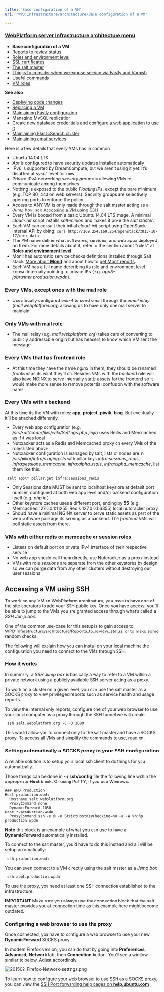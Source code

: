 ```yaml
---
title: 'Base configuration of a VM'
uri: 'WPD:Infrastructure/architecture/Base configuration of a VM'

---
```

### [WebPlatform server Infrastructure architecture menu](/WPD:Infrastructure/architecture)

-   **Base configuration of a VM**
-   [Reports to review status](/WPD:Infrastructure/architecture/Reports_to_review_status)
-   [Roles and environment level](/WPD:Infrastructure/architecture/Roles_and_environment_level)
-   [SSL certificates](/WPD:Infrastructure/architecture/SSL_certificates)
-   [The salt master](/WPD:Infrastructure/architecture/The_salt_master)
-   [Things to consider when we expose service via Fastly and Varnish](/WPD:Infrastructure/architecture/Things_to_consider_when_we_expose_service_via_Fastly_and_Varnish)
-   [Useful commands](/WPD:Infrastructure/architecture/Useful_commands)
-   [VM roles](/WPD:Infrastructure/architecture/VM_roles)

**See also**

-   [Deploying code changes](/WPD:Infrastructure/procedures/Deploying_code_changes)
-   [Replacing a VM](/WPD:Infrastructure/procedures/Replacing_a_VM)
-   [Maintaining Fastly configuration](/WPD:Infrastructure/procedures/Maintaining_Varnish_or_Fastly_configuration)
-   [Managing MySQL replication](/WPD:Infrastructure/procedures/Managing_MySQL_replication)
-   [Create new database credentials and configure a web application to use it](/WPD:Infrastructure/procedures/Create_new_database_credentials_configure_a_web_application_to_use_it)
-   [Maintaining ElasticSearch cluster](/WPD:Infrastructure/procedures/Maintaining_ElasticSearch_cluster)
-   [Maintaining email services](/WPD:Infrastructure/procedures/Maintaining_email_services)

Here is a few details that every VMs has in common

-   Ubuntu 14.04 LTS
-   *Apt* is configured to have security updates installed automatically
-   IPv6 is supported by DreamCompute, but we aren’t using it yet. It’s disabled at *sysctl* level for now
-   Private IPv4 networking *security groups* is allowing VMs to communicate among themselves
-   Nothing is exposed to the public *Floating IPs*, except the bare minimum (e.g. TCP 80, 443 on web servers). Security groups are selectively opening ports to enforce the policy
-   Access to ANY VM is only made through the salt master acting as a *Jump box*, see [Accessing a VM using SSH](#Accessing_a_VM_using_SSH)
-   Every VM is booted from a basic Ubuntu 14.04 LTS image. A minimal *cloud-init* script installs *salt-minion* and makes it poke the *salt master*.
-   Each VM can consult their initial *cloud-init* script using OpenStack internal API by doing: `curl http://169.254.169.254/openstack/2013-10-17/user_data`
-   The VM name define what softwares, services, and web apps deployed on them. For more details about it, refer to the section about "roles" at [**Roles and environment level**](/WPD:Infrastructure/architecture/Roles_and_environment_level)
-   Monit has automatic service checks definitions installed through Salt stack. [More about **Monit**](/WPD:Infrastructure/Monitoring/Monit) and about how to [get Monit reports](/WPD:Infrastructure/architecture/Reports_to_review_status#Using_Monit).
-   Each VM has a full name describing its role and environment level known internally pointing to private IPs (e.g. *app3-jobrunner.production.wpdn*).

### Every VMs, except ones with the mail role

-   Uses locally configured *exim4* to send email through the *email relay* (*mail.webplatform.org*) allowing us to have only one mail server to maintain.

### Only VMs with mail role

-   The mail relay (e.g. *mail.webplatform.org*) takes care of converting to publicly addressable origin but has headers to know which VM sent the message

### Every VMs that has frontend role

-   At this time they have the name *nginx* in them, they should be renamed *frontend* as its what they’ll do. Besides VMs with the *backend* role will also have NGINX to serve internally static assets for the frontend so it would make more sense to remove potential confusion with the software name

### Every VMs with a backend

At this time its the VM with roles: **app**, **project**, **piwik**, **blog**. But eventually it’ll be attached differently.

-   Every web app configuration (e.g. */srv/salt/code/files/wiki/Settings.php.jinja*) uses Redis and Memcached as if it was local
-   Nutcracker acts as a Redis and Memcached proxy on every VMs of the roles listed above
-   Nutcracker configuration is managed by salt, lists of nodes are in */srv/pillar/infra/staging.sls* with pillar keys *infra:sessions\_redis*, *infra:sessions\_memcache*, *infra:alpha\_redis*, *infra:alpha\_memcache*, list them like this:

<!-- -->

     salt app\* pillar.get infra:sessions_redis

-   Only Sessions data MUST be sent to localhost keystore at default port number, configured at both web app level and/or backend configuration itself (e.g. *php.ini*)
-   Other keystore caches uses a different port, ending by **55** (e.g. Memcached 127.0.0.1:11255, Redis 127.0.0.1:6355) local nutcracker proxy
-   Should have a minimal NGINX server to serve static assets as part of the web software package its serving as a backend. The *frontend* VMs will poll static assets from there.

### VMs with either redis or memcache or session roles

-   Listens on default port on private IPv4 interface of their respective service
-   No web app should call them directly, use Nutcracker as a proxy instead
-   VMs with role *sessions* are separate from the other keystores by design so we can purge data from any other clusters without destroying our user sessions

## Accessing a VM using SSH

To work on any VM on WebPlatform architecture, you have to have one of the site operators to add your SSH public key. Once you have access, you’ll be able to jump to the VMs you are granted access through what’s called a *SSH Jump box*.

One of the common use-case for this setup is to gain access to [WPD:Infrastructure/architecture/Reports\_to\_review\_status](/WPD:Infrastructure/architecture/Reports_to_review_status), or to make some random checks.

The following will explain how you can install on your local machine the configuration you need to connect to the VMs through SSH.

### How it works

In summary, a *SSH Jump box* is basically a way to refer to a VM within a private network using a publicly available SSH server acting as a proxy.

To work on a cluster on a given level, you can use the salt master as a SOCKS proxy to view privileged reports such as service health and usage reports.

To view the internal only reports, configure one of your web browser to use your local computer as a proxy through the SSH tunnel we will create.

     ssh salt.webplatform.org -C -D 1080

This would allow you to connect only to the salt master and have a SOCKS proxy. To access all VMs and simplify the commands to use, read on.

### Setting automatically a SOCKS proxy in your SSH configuration

A reliable solution is to setup your local ssh client to do things for you automatically.

Those things can be done in **\~/.ssh/config** file the following line within the appropriate **Host** block. Or using PuTTY, if you use Windows.

    ### WPD Production
    Host production.wpdn
      Hostname salt.webplatform.org
      ProxyCommand none
      DynamicForward 1080
    Host *.production.wpdn
      ProxyCommand ssh -e @ -o StrictHostKeyChecking=no -a -W %h:%p production.wpdn

**Note** this block is an example of what you can use to have a **DynamicForward** automatically installed.

To connect to the salt master, you’d have to do this instead and all will be setup automatically:

     ssh production.wpdn

You can even connect to a VM directly using the salt master as a *Jump box*

     ssh app1.production.wpdn

To use the proxy, you need at least one SSH connection established to the infrastructure.

**IMPORTANT** Make sure you always use the connection block that the salt master provides you at connection time as this example here might become outdated.

### Configuring a web browser to use the proxy

Once connected, you have to configure a web browser to use your new **DynamicForward** SOCKS proxy.

In modern Firefox version, you can do that by going into **Preferences**, **Advanced**, **Network** tab, then **Connection** button. You’ll see a window similar to below. Adjust accordingly.

![201502-Firefox-Network-settings.png](//static.webplatform.org/e/ee/201502-Firefox-Network-settings.png)

To learn how to configure your web browser to use SSH as a SOCKS proxy, you can view the [SSH Port forwarding help pages on **help.ubuntu.com**](https://help.ubuntu.com/community/SSH/OpenSSH/PortForwarding#Dynamic_Port_Forwarding)
